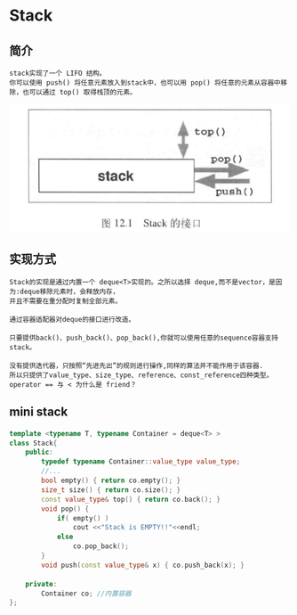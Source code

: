 # Stack

## 简介
    stack实现了一个 LIFO 结构。
    你可以使用 push() 将任意元素放入到stack中，也可以用 pop() 将任意的元素从容器中移除，也可以通过 top() 取得栈顶的元素。
![ss](stack-1.PNG?raw=trueg)

## 实现方式
    Stack的实现是通过内置一个 deque<T>实现的。之所以选择 deque,而不是vector，是因为:deque移除元素时，会释放内存，
    并且不需要在重分配时复制全部元素。

    通过容器适配器对deque的接口进行改造。

    只要提供back()、push_back()、pop_back(),你就可以使用任意的sequence容器支持 stack。

    没有提供迭代器，只按照“先进先出”的规则进行操作,同样的算法并不能作用于该容器.
	所以只提供了value_type、size_type、reference、const_reference四种类型。
	operator == 与 < 为什么是 friend？
## mini stack
```c++
template <typename T, typename Container = deque<T> >
class Stack{
	public:
		typedef typename Container::value_type value_type;
		//...
		bool empty() { return co.empty(); }
		size_t size() { return co.size(); }
		const value_type& top() { return co.back(); }
		void pop() { 
			if( empty() ) 
				cout <<"Stack is EMPTY!!"<<endl;
			else 
				co.pop_back();
		}
		void push(const value_type& x) { co.push_back(x); } 

	private:
		Container co; //内置容器
};
```
